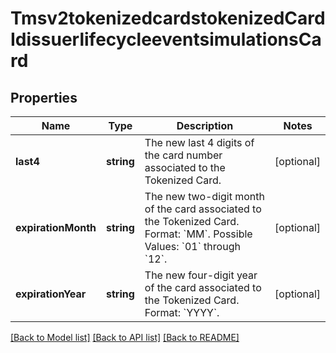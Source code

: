 # Tmsv2tokenizedcardstokenizedCardIdissuerlifecycleeventsimulationsCard

## Properties
Name | Type | Description | Notes
------------ | ------------- | ------------- | -------------
**last4** | **string** | The new last 4 digits of the card number associated to the Tokenized Card. | [optional] 
**expirationMonth** | **string** | The new two-digit month of the card associated to the Tokenized Card. Format: &#x60;MM&#x60;. Possible Values: &#x60;01&#x60; through &#x60;12&#x60;. | [optional] 
**expirationYear** | **string** | The new four-digit year of the card associated to the Tokenized Card. Format: &#x60;YYYY&#x60;. | [optional] 

[[Back to Model list]](../README.md#documentation-for-models) [[Back to API list]](../README.md#documentation-for-api-endpoints) [[Back to README]](../README.md)


